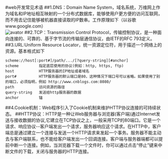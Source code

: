 #web开发常见术语
##1.DNS：Domain Name System，域名系统，万维网上作为域名和IP地址相互映射的一个分布式数据库，能够使用户更方便的访问互联网，而不用去记住能够被机器直接读取的IP数串。工作原理如下（以谷歌www.google.com）<br>
![avator](/Users/liyan/Desktop/3.1.dns_hierachy.png)
##2.TCP：Transmission Control Protocol，传输控制协议，是一种面向连接的、可靠的、基于字节流的传输层通信协议，由IETF的RFC 793定义。
##3.URL:Uniform Resource Locator，统一资源定位符，用于描述一个网络上的资源。基本格式如下<br>
```
scheme://host[:port#]/path/.../[?query-string][#anchor]
scheme         指定底层使用的协议(例如：http, https, ftp)
host           HTTP服务器的IP地址或者域名
port#          HTTP服务器的默认端口是80，这种情况下端口号可以省略。如果使用了别的端口，必须指明，例如 http://www.cnblogs.com:8080/
path           访问资源的路径
query-string   发送给http服务器的数据
anchor         锚
```

##4.Cookie机制：Web程序引入了Cookie机制来维护HTTP协议连接的可持续状态。
##HTTP协议：HTTP是一种让Web服务器与浏览器(客户端)通过Internet发送与接收数据的协议,它建立在TCP协议之上，一般采用TCP的80端口。它是一个请求、响应协议--客户端发出一个请求，服务器响应这个请求。在HTTP中，客户端总是通过建立一个连接与发送一个HTTP请求来发起一个事务。服务器不能主动去与客户端联系，也不能给客户端发出一个回调连接。客户端与服务器端都可以提前中断一个连接。例如，当浏览器下载一个文件时，你可以通过点击“停止”键来中断文件的下载，关闭与服务器的HTTP连接。